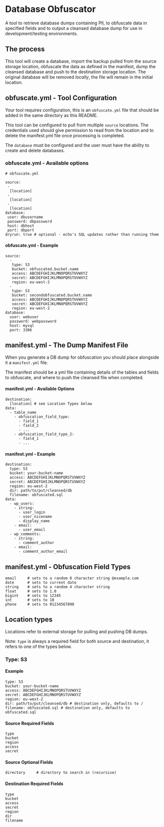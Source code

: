 # Database Obfuscator
A tool to retrieve database dumps containing PII, to obfuscate data in specified fields and to output a cleansed database dump for use in development/testing environments.


## The process
This tool will create a database, import the backup pulled from the source storage location, obfuscate the data as defined in the manifest, dump the cleansed database and push to the destination storage location.
The original database will be removed _locally_, the file will remain in the initial location. 


## obfuscate.yml - Tool Configuration
Your tool requires configuration, this is an `obfuscate.yml` file that should be added in the same directory as this README.

This tool can be configured to pull from multiple `source` locations. The credentials used should give permission to read from the location and to delete the manifest.yml file once processing is completed.

The `database` must be configured and the user must have the ability to create and delete databases.

### obfuscate.yml - Available options
```
# obfuscate.yml

source:
 -
  [location]
 -
  [location]
 -
  [location]
database:
 user: dbusername
 password: dbpassword
 host: dbhost
 port: dbport
dryrun: true # optional - echo's SQL updates rather than running them
```

#### obfuscate.yml - Example
```
source:
  -
   type: S3
   bucket: obfuscated.bucket.name
   access: ABCDEFGHIJKLMNOPQRSTUVWXYZ
   secret: ABCDEFGHIJKLMNOPQRSTUVWXYZ
   region: eu-west-2
  -
   type: S3
   bucket: secondobfuscated.bucket.name
   access: ABCDEFGHIJKLMNOPQRSTUVWXYZ
   secret: ABCDEFGHIJKLMNOPQRSTUVWXYZ
   region: eu-west-2
database:
  user: webuser
  password: webpassword
  host: mysql
  port: 3306
```


## manifest.yml - The Dump Manifest File
When you generate a DB dump for obfuscation you should place alongside it a `manifest.yml` file.

The manifest should be a yml file containing details of the tables and fields to obfuscate, and where to push the cleansed file when completed.

#### manifest.yml - Available Options
```
destination:
  [location] # see Location Types below
data:
  - table_name
    - obfuscation_field_type:
      - field_1
      - field_2
      - ...
    - obfuscation_field_type_2:
      - field_1
      - ...
```

#### manifest.yml - Example
```
destination:
  type: S3
  bucket: your-bucket-name
  access: ABCDEFGHIJKLMNOPQRSTUVWXYZ
  secret: ABCDEFGHIJKLMNOPQRSTUVWXYZ
  region: eu-west-2
  dir: path/to/put/cleansed/db
  filename: obfuscated.sql
data:
  - wp_users:
    - string:
      - user_login
      - user_nicename
      - display_name
    - email:
      - user_email
  - wp_comments:
    - string:
      - comment_author
    - email:
      - comment_author_email
```

## manifest.yml - Obfuscation Field Types
```
email     # sets to a random 8 character string @example.com
date      # sets to current date
string    # sets to a random 4 character string
float     # sets to 1.0
bigint    # sets to 12345
int       # sets to 10
phone     # sets to 01234567890
```


## Location types
Locations refer to external storage for pulling and pushing DB dumps.

Note: `type` is always a required field for both source and destination, it refers to one of the types below.

### Type: S3
#### Example
```
type: S3
bucket: your-bucket-name
access: ABCDEFGHIJKLMNOPQRSTUVWXYZ
secret: ABCDEFGHIJKLMNOPQRSTUVWXYZ
region: eu-west-2
dir: path/to/put/cleansed/db # destination only, defaults to /
filename: obfuscated.sql # destination only, defaults to obfuscated.sql
```

#### Source Required Fields
```
type
bucket
region
access
secret
```

#### Source Optional Fields
```
directory     # directory to search in (recursive)
```

#### Destination Required Fields
```
type
bucket
access
secret
region
dir
filename
```


